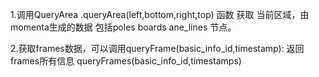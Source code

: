 1.调用QueryArea .queryArea(left,bottom,right,top) 函数
    获取 当前区域，由momenta生成的数据 包括poles boards ane_lines 节点。



2.获取frames数据，可以调用queryFrame(basic_info_id,timestamp): 返回frames所有信息
    queryFrames(basic_info_id,timestamps)

